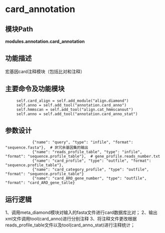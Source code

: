 card_annotation
==========================

模块Path
-----------

**modules.annotation.card_annotation**

功能描述
-----------------------------------

宏基因card注释模块（包括比对和注释）

主要命令及功能模块
-----------------------------------

```
     self.card_align = self.add_module("align.diamond")
     self.anno = self.add_tool("annotation.card_anno")
     self.hmmscan = self.add_tool("align.cat_hmmscanout")
     self.anno = self.add_tool("annotation.card_anno_stat")
```

参数设计
-----------------------------------

```
			{"name": "query", "type": "infile", "format": "sequence.fasta"},  # 非冗余基因集的输出
            {"name": "reads_profile_table", "type": "infile", "format": "sequence.profile_table"},  # gene_profile.reads_number.txt
            {"name": "card_profile", "type": "outfile", "format": "sequence.profile_table"},
            {"name": "card_category_profile", "type": "outfile", "format": "sequence.profile_table"}
            {"name": "card_ARO_gene_number", "type": "outfile", "format": "card_ARO_gene_talle}
```

运行逻辑
-----------------------------------

1、调用meta_diamond模块对输入的fasta文件进行card数据库比对；
2、输出xml文件调用tool(card_anno)进行分别注释
3、将注释文件更改根据reads_profile_table文件以及tool(card_anno_stat)进行注释统计；
